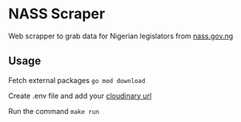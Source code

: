 # NASS Scraper

Web scrapper to grab data for Nigerian legislators from [nass.gov.ng](https://nass.gov.ng/)

## Usage

Fetch external packages
`go mod download`

Create .env file and add your [cloudinary url](https://cloudinary.com/documentation/how_to_integrate_cloudinary#account_details)

Run the command
`make run`
